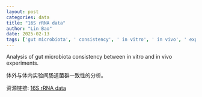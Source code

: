 ```yaml
---
layout: post
categories: data
title: "16S rRNA data"
author: "Lin Bao"
date: 2025-02-13
tags: ['gut microbiota', ' consistency', ' in vitro', ' in vivo', ' experiments']
---
```


Analysis of gut microbiota consistency between in vitro and in vivo experiments.

体外与体内实验间肠道菌群一致性的分析。

资源链接: [16S rRNA data](https://doi.org/10.57760/sciencedb.16897)
